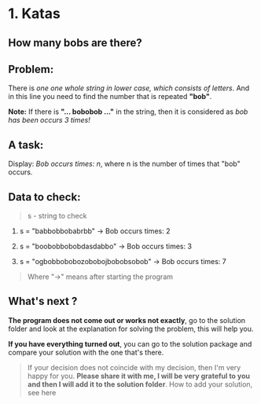 # 1. Katas

## How many bobs are there?

## Problem:

There is _one one whole string in lower case, which consists of letters_. And in this line you need to find the number that is repeated __"bob"__.

__Note:__ If there is __"... bobobob ..."__ in the string, then it is considered as _bob has been occurs 3 times!_

## A task:

Display: _Bob occurs times: n_, where n is the number of times that "bob" occurs.

## Data to check:

> s - string to check

1. s = "babbobbobabrbb" -> Bob occurs times: 2

2. s = "boobobbobobdasdabbo" -> Bob occurs times: 3

3. s = "ogbobbobobozobobojbobobsobob" -> Bob occurs times: 7

> Where "->" means after starting the program

## What's next ?

__The program does not come out or works not exactly__, go to the solution folder and look at the explanation for solving the problem, this will help you.

__If you have everything turned out__, you can go to the solution package and compare your solution with the one that's there.

> If your decision does not coincide with my decision, then I'm very happy for you. __Please share it with me, I will be very grateful to you and then I will add it to the solution folder__. How to add your solution, see here
